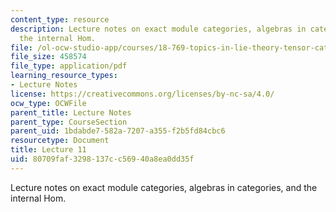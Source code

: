 ```yaml
---
content_type: resource
description: Lecture notes on exact module categories, algebras in categories, and
  the internal Hom.
file: /ol-ocw-studio-app/courses/18-769-topics-in-lie-theory-tensor-categories-spring-2009/80709faf3298137cc56940a8ea0dd35f_MIT18_769S09_lec11.pdf
file_size: 458574
file_type: application/pdf
learning_resource_types:
- Lecture Notes
license: https://creativecommons.org/licenses/by-nc-sa/4.0/
ocw_type: OCWFile
parent_title: Lecture Notes
parent_type: CourseSection
parent_uid: 1bdabde7-582a-7207-a355-f2b5fd84cbc6
resourcetype: Document
title: Lecture 11
uid: 80709faf-3298-137c-c569-40a8ea0dd35f
---
```

Lecture notes on exact module categories, algebras in categories, and the internal Hom.